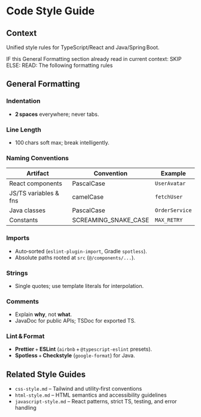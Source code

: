 # Code Style Guide

## Context
Unified style rules for TypeScript/React and Java/Spring Boot.

<conditional-block context-check="general-formatting">
IF this General Formatting section already read in current context:
  SKIP
ELSE:
  READ: The following formatting rules

## General Formatting

### Indentation
- **2 spaces** everywhere; never tabs.

### Line Length
- 100 chars soft max; break intelligently.

### Naming Conventions
| Artifact | Convention | Example |
|----------|------------|---------|
| React components | PascalCase | `UserAvatar` |
| JS/TS variables & fns | camelCase | `fetchUser` |
| Java classes | PascalCase | `OrderService` |
| Constants | SCREAMING_SNAKE_CASE | `MAX_RETRY` |

### Imports
- Auto‑sorted (`eslint-plugin-import`, Gradle `spotless`).  
- Absolute paths rooted at `src` (`@/components/...`).

### Strings
- Single quotes; use template literals for interpolation.  

### Comments
- Explain **why**, not **what**.  
- JavaDoc for public APIs; TSDoc for exported TS.  

### Lint & Format
- **Prettier** + **ESLint** (`airbnb` + `@typescript-eslint` presets).  
- **Spotless** + **Checkstyle** (`google-format`) for Java.

</conditional-block>

## Related Style Guides
- `css-style.md` – Tailwind and utility‑first conventions  
- `html-style.md` – HTML semantics and accessibility guidelines  
- `javascript-style.md` – React patterns, strict TS, testing, and error handling  
